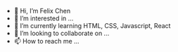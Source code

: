 - 👋 Hi, I’m Felix Chen
- 👀 I’m interested in ...
- 🌱 I’m currently learning HTML, CSS, Javascript, React
- 💞️ I’m looking to collaborate on ...
- 📫 How to reach me ...

<!---
felixc0115/felixc0115 is a ✨ special ✨ repository because its `README.md` (this file) appears on your GitHub profile.
You can click the Preview link to take a look at your changes.
--->
